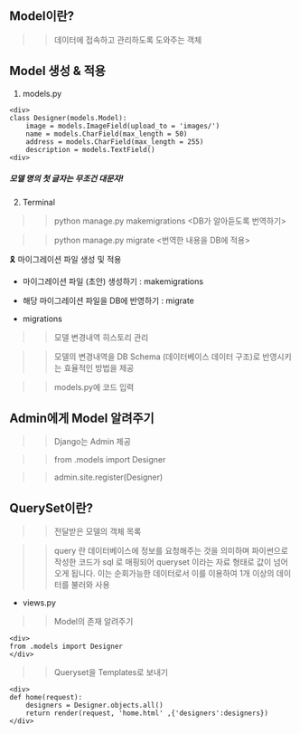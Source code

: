 ## Model이란?
>> 데이터에 접속하고 관리하도록 도와주는 객체

## Model 생성 & 적용
1) models.py
~~~
<div>
class Designer(models.Model):
    image = models.ImageField(upload_to = 'images/')
    name = models.CharField(max_length = 50)
    address = models.CharField(max_length = 255)
    description = models.TextField()
<div>
~~~
##### 모델 명의 첫 글자는 무조건 대문자!
2) Terminal 


>> python manage.py makemigrations        <DB가 알아듣도록 번역하기>


>> python manage.py migrate               <번역한 내용을 DB에 적용>

🎗 마이그레이션 파일 생성 및 적용
* 마이그레이션 파일 (초안) 생성하기 : makemigrations
* 해당 마이그레이션 파일을 DB에 반영하기 : migrate

* migrations
>> 모델 변경내역 히스토리 관리


>> 모델의 변경내역을 DB Schema (데이터베이스 데이터 구조)로 반영시키는 효율적인 방법을 제공


>> models.py에 코드 입력

## Admin에게 Model 알려주기
>> Django는 Admin 제공


>> from .models import Designer


>> admin.site.register(Designer)

## QuerySet이란?
>> 전달받은 모델의 객체 목록

>> query 란 데이터베이스에 정보를 요청해주는 것을 의미하며 파이썬으로 작성한 코드가 sql 로 매핑되어 queryset 이라는 자료 형태로 값이 넘어오게 됩니다. 이는 순회가능한 데이터로서 이를 이용하여 1개 이상의 데이터를 불러와 사용

* views.py
>> Model의 존재 알려주기
~~~
<div>
from .models import Designer
</div>
~~~


>> Queryset을 Templates로 보내기
~~~
<div>
def home(request):
    designers = Designer.objects.all()
    return render(request, 'home.html' ,{'designers':designers})
</div>
~~~


